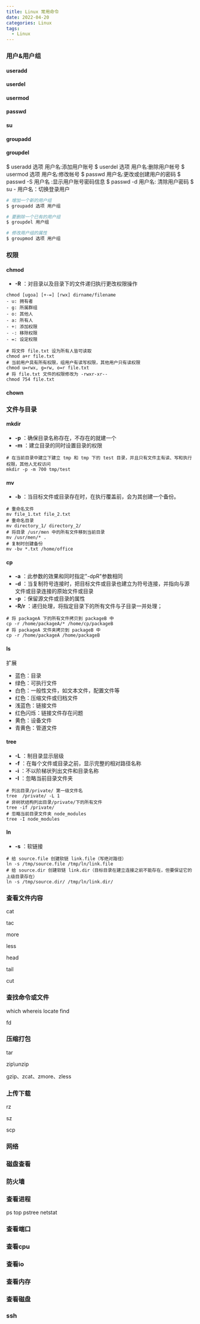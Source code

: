 ```yaml
---
title: Linux 常用命令
date: 2022-04-20
categories: Linux
tags:
  - Linux
---
```


### 用户&用户组

#### useradd 

#### userdel 

#### usermod 

#### passwd 

#### su

#### groupadd

#### groupdel

$ useradd 选项 用户名:添加用户账号
$ userdel 选项 用户名:删除用户帐号
$ usermod 选项 用户名:修改帐号
$ passwd 用户名:更改或创建用户的密码
$ passwd -S 用户名 :显示用户账号密码信息
$ passwd -d 用户名: 清除用户密码
$ su - 用户名：切换登录用户

```bash
# 增加一个新的用户组
$ groupadd 选项 用户组

# 要删除一个已有的用户组
$ groupdel 用户组

# 修改用户组的属性
$ groupmod 选项 用户组
```



### 权限

#### chmod

- **-R** ：对目录以及目录下的文件递归执行更改权限操作

```shell
chmod [ugoa] [+-=] [rwx] dirname/filename
- u: 拥有者
- g: 所属群组
- o: 其他人
- a: 所有人
- +: 添加权限
- -: 移除权限
- =: 设定权限

# 将文件 file.txt 设为所有人皆可读取
chmod a+r file.txt
# 当前用户具有所有权限，组用户有读写权限，其他用户只有读权限
chmod u=rwx, g=rw, o=r file.txt
# 将 file.txt 文件的权限修改为 -rwxr-xr--
chmod 754 file.txt
```

#### chown



### 文件与目录

#### mkdir

- **-p** ：确保目录名称存在，不存在的就建一个
- **-m** ：建立目录的同时设置目录的权限

```shell
# 在当前目录中建立下建立 tmp 和 tmp 下的 test 目录，并且只有文件主有读、写和执行权限，其他人无权访问
mkdir -p -m 700 tmp/test
```

#### mv

- **-b** ：当目标文件或目录存在时，在执行覆盖前，会为其创建一个备份。

```shell
# 重命名文件
mv file_1.txt file_2.txt
# 重命名目录
mv directory_1/ directory_2/
# 将目录 /usr/men 中的所有文件移到当前目录
mv /usr/men/* .
# 复制时创建备份
mv -bv *.txt /home/office
```

#### cp

- **-a** ：此参数的效果和同时指定"-dpR"参数相同
- **-d** ：当复制符号连接时，把目标文件或目录也建立为符号连接，并指向与源文件或目录连接的原始文件或目录
- **-p** ：保留源文件或目录的属性
- **-R/r** ：递归处理，将指定目录下的所有文件与子目录一并处理；

```shell
# 将 packageA 下的所有文件拷贝到 packageB 中
cp -r /home/packageA/* /home/cp/packageB
# 将 packageA 文件夹拷贝到 packageB 中
cp -r /home/packageA /home/packageB
```

#### ls

扩展

- 蓝色：目录
- 绿色：可执行文件
- 白色：一般性文件，如文本文件，配置文件等
- 红色：压缩文件或归档文件
- 浅蓝色：链接文件
- 红色闪烁：链接文件存在问题
- 黄色：设备文件
- 青黄色：管道文件

#### tree

- **-L** ：制目录显示层级
- **-f** ：在每个文件或目录之前，显示完整的相对路径名称
- **-i** ：不以阶梯状列出文件和目录名称
- **-I** ：忽略当前目录文件夹

```shell
# 列出目录/private/ 第一级文件名
tree  /private/ -L 1
# 非树状结构列出目录/private/下的所有文件
tree -if /private/
# 忽略当前目录文件夹 node_modules
tree -I node_modules
```

#### ln

- **-s** ：软链接

```shell
# 给 source.file 创建软链 link.file（写绝对路径）
ln -s /tmp/source.file /tmp/ln/link.file 
# 给 source.dir 创建软链 link.dir（目标目录在建立连接之前不能存在，但要保证它的上级目录存在）
ln -s /tmp/source.dir/ /tmp/ln/link.dir/
```

### 查看文件内容

cat

tac

more

less

head

tail 

cut



### 查找命令或文件

which
whereis
locate
find

fd

### 压缩打包

tar

zip\unzip

gzip、zcat、zmore、zless 



### 上传下载

rz

sz

scp

### 网络

### 磁盘查看

### 防火墙

### 查看进程

ps
top
pstree
netstat

### 查看端口

### 查看cpu

### 查看io

### 查看内存

### 查看磁盘

### ssh
